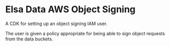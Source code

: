 # Elsa Data AWS Object Signing

A CDK for setting up an object signing IAM user.

The user is given a policy appropriate for being able to sign
object requests from the data buckets.
